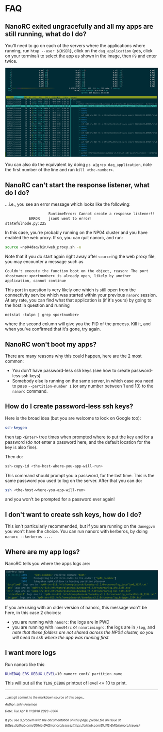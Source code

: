 # FAQ

## NanoRC exited ungracefully and all my apps are still running, what do I do?
You'll need to go on each of the servers where the applications where running, run `htop --user ${USER}`, click on the `daq_application` (yes, click on your terminal) to select the app as shown in the image, then `F9` and enter twice.

![htop](htop.png)

You can also do the equivalent by doing `ps a|grep daq_application`, note the first number of the line and run `kill <the-number>`.

## NanoRC can't start the response listener, what do I do?
...i.e., you see an error message which looks like the following:
```
                    RuntimeError: Cannot create a response listener!!                                           
           ERROR    json0 went to error!                                                     statefulnode.py:225
```
In this case, you're probably running on the NP04 cluster and you have enabled the web proxy. If so, you can quit nanorc, and run:
```bash
source ~np04daq/bin/web_proxy.sh -u
```
Note that if you do start again right away after `source`ing the web proxy file, you may encounter a message such as
```
Couldn't execute the function boot on the object, reason: The port <hostname>:<portnumber> is already open, likely by another application, cannot continue
```
This port in question is very likely one which is still open from the connectivity service which was started within your previous `nanorc` session. At any rate, you can find what that application is (if it's yours) by going to the host in question and running
```
netstat -tulpn | grep <portnumber>
```
where the second column will give you the PID of the process. Kill it, and when you've confirmed that it's gone, try again. 


## NanoRC won't boot my apps?
There are many reasons why this could happen, here are the 2 most common:
 - You don't have password-less ssh keys (see how to create password-less ssh keys)
 - Somebody else is running on the same server, in which case you need to pass `--partition-number 1` (or any number between 1 and 10) to the `nanorc` command.

## How do I create password-less ssh keys?
Here is the broad idea (but you are welcome to look on Google too):
```bash
ssh-keygen
```
then tap `<Enter>` tree times when prompted where to put the key and for a password (*do not* enter a password here, and the default location for the key is also fine).

Then do:
```bash
ssh-copy-id <the-host-where-you-app-will-run>
```

This command should prompt you a password, for the last time. This is the same password you used to log on the server. After that you can do:
```bash
ssh <the-host-where-you-app-will-run>
```
and you won't be prompted for a password ever again!

## I don't want to create ssh keys, how do I do?
This isn't particularly recommended, but if you are running on the `dunegpvm` you won't have the choice. You can run nanorc with kerberos, by doing `nanorc --kerberos ...`.

## Where are my app logs?
NanoRC tells you where the apps logs are:

![boot-logs](boot-logs.png)

If you are using with an older version of nanorc, this message won't be here, in this case 2 choices:
 - you are running with `nanorc`: the logs are in PWD
 - you are running with `nano04rc` or `nanotimingrc`: the logs are in `/log`, and *note that these folders are not shared across the NP04 cluster, so you will need to ssh where the app was running first.*

## I want more logs
Run nanorc like this:
```bash
DUNEDAQ_ERS_DEBUG_LEVEL=10 nanorc conf/ partition_name
```
This will put all the `TLOG_DEBUG` printout of level <= 10 to print.


-----

<font size="1">
_Last git commit to the markdown source of this page:_


_Author: John Freeman_

_Date: Tue Apr 11 11:28:18 2023 -0500_

_If you see a problem with the documentation on this page, please file an Issue at [https://github.com/DUNE-DAQ/nanorc/issues](https://github.com/DUNE-DAQ/nanorc/issues)_
</font>
